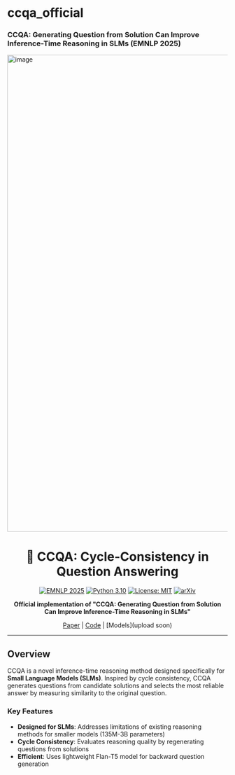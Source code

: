 # ccqa_official

### CCQA: Generating Question from Solution Can Improve Inference-Time Reasoning in SLMs (EMNLP 2025)
<img width="2152" height="1090" alt="image" src="https://github.com/user-attachments/assets/d0dca0b6-9165-476c-b2ba-45cb30c8bfab" />

<div align="center">

# 🔄 CCQA: Cycle-Consistency in Question Answering

[![EMNLP 2025](https://img.shields.io/badge/EMNLP-2025-blue)](https://2025.emnlp.org/)
[![Python 3.10](https://img.shields.io/badge/python-3.10-blue.svg)](https://www.python.org/downloads/release/python-3100/)
[![License: MIT](https://img.shields.io/badge/License-MIT-yellow.svg)](https://opensource.org/licenses/MIT)
[![arXiv](https://img.shields.io/badge/arXiv-2501.xxxxx-b31b1b.svg)](https://arxiv.org/abs/2501.xxxxx)

**Official implementation of "CCQA: Generating Question from Solution Can Improve Inference-Time Reasoning in SLMs"**

[Paper](https://arxiv.org/abs/2509.18536) | [Code](https://github.com/scai-research/ccqa_official) | [Models](upload soon)

</div>

---

## Overview

CCQA is a novel inference-time reasoning method designed specifically for **Small Language Models (SLMs)**. Inspired by cycle consistency, CCQA generates questions from candidate solutions and selects the most reliable answer by measuring similarity to the original question.

### Key Features

- **Designed for SLMs**: Addresses limitations of existing reasoning methods for smaller models (135M-3B parameters)
- **Cycle Consistency**: Evaluates reasoning quality by regenerating questions from solutions
- **Efficient**: Uses lightweight Flan-T5 model for backward question generation

